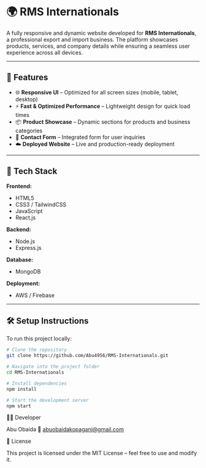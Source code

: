 # 🌍 RMS Internationals

A fully responsive and dynamic website developed for **RMS Internationals**, a professional export and import business. The platform showcases products, services, and company details while ensuring a seamless user experience across all devices.

---

## 🚀 Features

- 🌐 **Responsive UI** – Optimized for all screen sizes (mobile, tablet, desktop)  
- ⚡ **Fast & Optimized Performance** – Lightweight design for quick load times  
- 📦 **Product Showcase** – Dynamic sections for products and business categories  
- 💬 **Contact Form** – Integrated form for user inquiries  
- ☁️ **Deployed Website** – Live and production-ready deployment  

---

## 🧩 Tech Stack

**Frontend:**  
- HTML5  
- CSS3 / TailwindCSS  
- JavaScript  
- React.js  

**Backend:**  
- Node.js  
- Express.js  

**Database:**  
- MongoDB  

**Deployment:**  
- AWS / Firebase  

---

## 🛠️ Setup Instructions

To run this project locally:

```bash
# Clone the repository
git clone https://github.com/Abu4956/RMS-Internationals.git

# Navigate into the project folder
cd RMS-Internationals

# Install dependencies
npm install

# Start the development server
npm start
```

👨‍💻 Developer

Abu Obaida
📧 abuobaidakopaganj@gmail.com


📄 License

This project is licensed under the MIT License – feel free to use and modify it.

